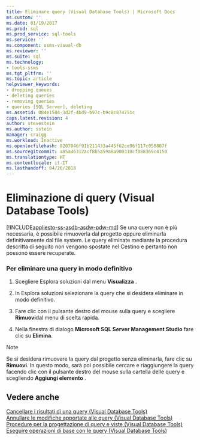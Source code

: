 ```yaml
---
title: Eliminare query (Visual Database Tools) | Microsoft Docs
ms.custom: ''
ms.date: 01/19/2017
ms.prod: sql
ms.prod_service: sql-tools
ms.service: ''
ms.component: ssms-visual-db
ms.reviewer: ''
ms.suite: sql
ms.technology:
- tools-ssms
ms.tgt_pltfrm: ''
ms.topic: article
helpviewer_keywords:
- dropping queues
- deleting queries
- removing queries
- queries [SQL Server], deleting
ms.assetid: 084e1504-3d2f-4bd9-b97c-b9c8c874751c
caps.latest.revision: 4
author: stevestein
ms.author: sstein
manager: craigg
ms.workload: Inactive
ms.openlocfilehash: 8207046f91b211433a445f62ce96f117c058807f
ms.sourcegitcommit: a85a46312acf8b5a59a8a900310cf088369c4150
ms.translationtype: HT
ms.contentlocale: it-IT
ms.lasthandoff: 04/26/2018
---
```

# <a name="delete-queries-visual-database-tools"></a>Eliminazione di query (Visual Database Tools)
[!INCLUDE[appliesto-ss-asdb-asdw-pdw-md](../../includes/appliesto-ss-asdb-asdw-pdw-md.md)]
Se una query non è più necessaria, è possibile rimuoverla dal progetto oppure eliminarla definitivamente dal file system. Le query eliminate mediante la procedura descritta di seguito non vengono spostate nel Cestino e pertanto non possono essere recuperate.  
  
### <a name="to-permanently-delete-a-query"></a>Per eliminare una query in modo definitivo  
  
1.  Scegliere Esplora soluzioni dal menu **Visualizza** .  
  
2.  In Esplora soluzioni selezionare la query che si desidera eliminare in modo definitivo.  
  
3.  Fare clic con il pulsante destro del mouse sulla query e scegliere **Rimuovi**dal menu di scelta rapida.  
  
4.  Nella finestra di dialogo **Microsoft SQL Server Management Studio** fare clic su **Elimina**.  
  
> [!NOTE]  
> Se si desidera rimuovere la query dal progetto senza eliminarla, fare clic su **Rimuovi**. In questo modo, sarà poi possibile cercare e riaggiungere la query facendo clic con il pulsante destro del mouse sulla cartella delle query e scegliendo **Aggiungi elemento** .  
  
## <a name="see-also"></a>Vedere anche  
[Cancellare i risultati di una query &#40;Visual Database Tools&#41;](../../ssms/visual-db-tools/clear-query-results-visual-database-tools.md)  
[Annullare le modifiche apportate alle query &#40;Visual Database Tools&#41;](../../ssms/visual-db-tools/discard-changes-made-to-queries-visual-database-tools.md)  
[Procedure per la progettazione di query e viste &#40;Visual Database Tools&#41;](../../ssms/visual-db-tools/design-queries-and-views-how-to-topics-visual-database-tools.md)  
[Eseguire operazioni di base con le query &#40;Visual Database Tools&#41;](../../ssms/visual-db-tools/perform-basic-operations-with-queries-visual-database-tools.md)  
  
